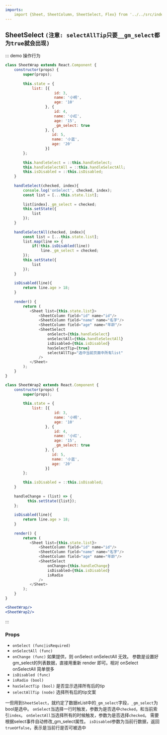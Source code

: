 ```yaml
---
imports:
    import {Sheet, SheetColumn, SheetSelect, Flex} from '../../src/index';
---
```

## SheetSelect `(注意: selectAllTip只要__gm_select都为true就会出现)`

::: demo 操作行为
```js
class SheetWrap extends React.Component {
    constructor(props) {
        super(props);
        
        this.state = {
            list: [{
                      id: 3,
                      name: '小明',
                      age: '10'
                  }, {
                      id: 4,
                      name: '小红',
                      age: '15',
                      _gm_select: true
                  }, {
                     id: 5,
                     name: '小蓝',
                     age: '20'
                  }]
        };
        
        this.handleSelect = ::this.handleSelect;
        this.handleSelectAll = ::this.handleSelectAll;
        this.isDisabled = ::this.isDisabled;
    }
    
    handleSelect(checked, index){
        console.log('onSelect', checked, index);
        const list = [...this.state.list];
        
        list[index]._gm_select = checked;
        this.setState({
            list
        });
    }
    
    handleSelectAll(checked, index){
        const list = [...this.state.list];
        list.map(line => {
            if(!this.isDisabled(line))
                line._gm_select = checked;
        });
        this.setState({
            list
        });
    }
    
    isDisabled(line){
        return line.age > 18;
    }
    
    render() {
        return (
           <Sheet list={this.state.list}>
               <SheetColumn field="id" name="id"/>
               <SheetColumn field="name" name="名字"/>
               <SheetColumn field="age" name="年龄"/>
               <SheetSelect 
                   onSelect={this.handleSelect} 
                   onSelectAll={this.handleSelectAll}
                   isDisabled={this.isDisabled}
                   hasSelectTip={true}
                   selectAllTip="选中当前页面中所有list"
               />
           </Sheet>
        );
    }
}

class SheetWrap2 extends React.Component {
    constructor(props) {
        super(props);
        
        this.state = {
            list: [{
                      id: 3,
                      name: '小明',
                      age: '10'
                  }, {
                      id: 4,
                      name: '小红',
                      age: '15',
                      _gm_select: true
                  }, {
                     id: 5,
                     name: '小蓝',
                     age: '20'
                  }]
        };
        
        this.isDisabled = ::this.isDisabled;
    }
    
    handleChange = (list) => {
          this.setState({list});
    };
    
    isDisabled(line){
        return line.age > 18;
    }
    
    render() {
        return (
           <Sheet list={this.state.list}>
               <SheetColumn field="id" name="id"/>
               <SheetColumn field="name" name="名字"/>
               <SheetColumn field="age" name="年龄"/>
               <SheetSelect 
                   onChange={this.handleChange}
                   isDisabled={this.isDisabled}
                   isRadio
               />
           </Sheet>
        );
    }
}
```
```jsx
<SheetWrap/>
<SheetWrap2/>
```
:::

### Props
- `onSelect (func|isRequired)`
- `onSelectAll (func)`
- `onChange (func)` 如果提供，则 onSelect onSelectAll 无效。 参数是设置好gm_select的列表数据，直接用重新 render 即可。相对 onSelect onSelectAll 简单很多
- `isDisabled (func)`
- `isRadio (bool)`
- `hasSelectTip (bool)` 是否显示选择所有后的tip
- `selectAllTip (node)` 选择所有后的tip文案

一但用到`SheetSelect`，就约定了数据eList中的`_gm_select`字段，`_gm_select`为bool是选中。
`onSelect`当选择一行时触发，参数为是否选中`checked`，和当前索引`index`。
`onSelectAll`当选择所有的时候触发，参数为是否选择`checked`。
需要根据select事件自动修改_gm_select属性。
`isDisabled`参数为当前行数据，返回`true`or`false`，表示是当前行是否可被选中
